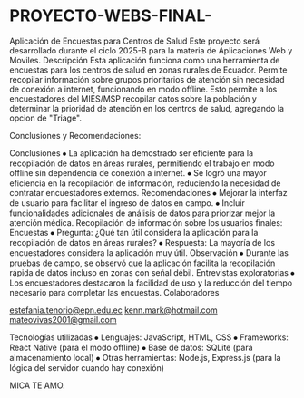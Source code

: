 # PROYECTO-WEBS-FINAL-

Aplicación de Encuestas para Centros de Salud
Este proyecto será desarrollado durante el ciclo 2025-B para la materia de Aplicaciones Web y Moviles.
Descripción
Esta aplicación funciona como una herramienta de encuestas para los centros de salud en zonas rurales de Ecuador. Permite recopilar información sobre grupos prioritarios de atención sin necesidad de conexión a internet, funcionando en modo offline. Esto permite a los encuestadores del MIES/MSP recopilar datos sobre la población y determinar la prioridad de atención en los centros de salud, agregando la opcion de "Triage".

Conclusiones y Recomendaciones:

Conclusiones
⦁	La aplicación ha demostrado ser eficiente para la recopilación de datos en áreas rurales, permitiendo el trabajo en modo offline sin dependencia de conexión a internet.
⦁	Se logró una mayor eficiencia en la recopilación de información, reduciendo la necesidad de contratar encuestadores externos.
Recomendaciones
⦁	Mejorar la interfaz de usuario para facilitar el ingreso de datos en campo.
⦁	Incluir funcionalidades adicionales de análisis de datos para priorizar mejor la atención médica.
Recopilación de información sobre los usuarios finales:
Encuestas
⦁	Pregunta: ¿Qué tan útil considera la aplicación para la recopilación de datos en áreas rurales?
⦁	Respuesta: La mayoría de los encuestadores considera la aplicación muy útil.
Observación
⦁	Durante las pruebas de campo, se observó que la aplicación facilita la recopilación rápida de datos incluso en zonas con señal débil.
Entrevistas exploratorias
⦁	Los encuestadores destacaron la facilidad de uso y la reducción del tiempo necesario para completar las encuestas.
Colaboradores

estefania.tenorio@epn.edu.ec
kenn.mark@hotmail.com
mateovivas2001@gmail.com

Tecnologías utilizadas
⦁	Lenguajes: JavaScript, HTML, CSS
⦁	Frameworks: React Native (para el modo offline)
⦁	Base de datos: SQLite (para almacenamiento local)
⦁	Otras herramientas: Node.js, Express.js (para la lógica del servidor cuando hay conexión)

MICA TE AMO.